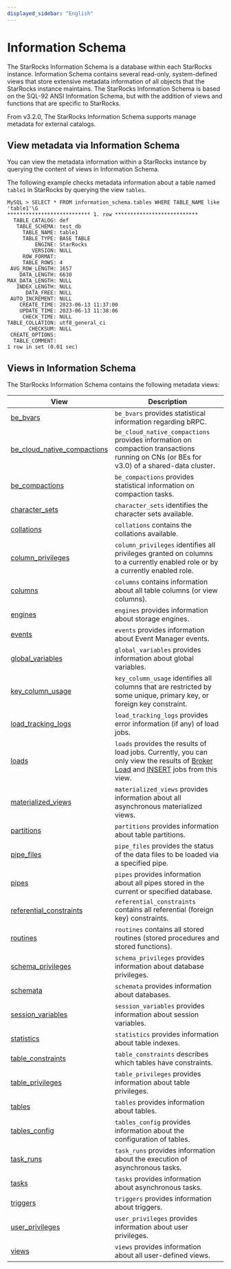 ```yaml
---
displayed_sidebar: "English"
---
```


# Information Schema

The StarRocks Information Schema is a database within each StarRocks instance. Information Schema contains several read-only, system-defined views that store extensive metadata information of all objects that the StarRocks instance maintains. The StarRocks Information Schema is based on the SQL-92 ANSI Information Schema, but with the addition of views and functions that are specific to StarRocks.

From v3.2.0, The StarRocks Information Schema supports manage metadata for external catalogs.

## View metadata via Information Schema

You can view the metadata information within a StarRocks instance by querying the content of views in Information Schema.

The following example checks metadata information about a table named `table1` in StarRocks by querying the view `tables`.

```Plain
MySQL > SELECT * FROM information_schema.tables WHERE TABLE_NAME like 'table1'\G
*************************** 1. row ***************************
  TABLE_CATALOG: def
   TABLE_SCHEMA: test_db
     TABLE_NAME: table1
     TABLE_TYPE: BASE TABLE
         ENGINE: StarRocks
        VERSION: NULL
     ROW_FORMAT: 
     TABLE_ROWS: 4
 AVG_ROW_LENGTH: 1657
    DATA_LENGTH: 6630
MAX_DATA_LENGTH: NULL
   INDEX_LENGTH: NULL
      DATA_FREE: NULL
 AUTO_INCREMENT: NULL
    CREATE_TIME: 2023-06-13 11:37:00
    UPDATE_TIME: 2023-06-13 11:38:06
     CHECK_TIME: NULL
TABLE_COLLATION: utf8_general_ci
       CHECKSUM: NULL
 CREATE_OPTIONS: 
  TABLE_COMMENT: 
1 row in set (0.01 sec)
```

## Views in Information Schema

The StarRocks Information Schema contains the following metadata views:

| **View**                                                    | **Description**                                              |
| ----------------------------------------------------------- | ------------------------------------------------------------ |
| [be_bvars](../information_schema/be_bvars.md)                                       | `be_bvars` provides statistical information regarding bRPC.  |
| [be_cloud_native_compactions](../information_schema/be_cloud_native_compactions.md) | `be_cloud_native_compactions` provides information on compaction transactions running on CNs (or BEs for v3.0) of a shared-data cluster. |
| [be_compactions](../information_schema/be_compactions.md)                           | `be_compactions` provides statistical information on compaction tasks. |
| [character_sets](../information_schema/character_sets.md)                           | `character_sets` identifies the character sets available.    |
| [collations](../information_schema/collations.md)                                   | `collations` contains the collations available.              |
| [column_privileges](../information_schema/column_privileges.md)                     | `column_privileges` identifies all privileges granted on columns to a currently enabled role or by a currently enabled role. |
| [columns](../information_schema/columns.md)                                         | `columns` contains information about all table columns (or view columns). |
| [engines](../information_schema/engines.md)                                         | `engines` provides information about storage engines.        |
| [events](../information_schema/events.md)                                           | `events` provides information about Event Manager events.    |
| [global_variables](../information_schema/global_variables.md)                       | `global_variables` provides information about global variables. |
| [key_column_usage](../information_schema/key_column_usage.md)                       | `key_column_usage` identifies all columns that are restricted by some unique, primary key, or foreign key constraint. |
| [load_tracking_logs](../information_schema/load_tracking_logs.md)                   | `load_tracking_logs` provides error information (if any) of load jobs. |
| [loads](../information_schema/loads.md)                                             | `loads` provides the results of load jobs. Currently, you can only view the results of [Broker Load](../../sql-reference/sql-statements/data-manipulation/BROKER_LOAD.md) and [INSERT](../../sql-reference/sql-statements/data-manipulation/INSERT.md) jobs from this view. |
| [materialized_views](../information_schema/materialized_views.md)                   | `materialized_views` provides information about all asynchronous materialized views. |
| [partitions](../information_schema/partitions.md)                                   | `partitions` provides information about table partitions.    |
| [pipe_files](../information_schema/pipe_files.md)                                   | `pipe_files` provides the status of the data files to be loaded via a specified pipe. |
| [pipes](../information_schema/pipes.md)                                             | `pipes` provides information about all pipes stored in the current or specified database. |
| [referential_constraints](../information_schema/referential_constraints.md)         | `referential_constraints` contains all referential (foreign key) constraints. |
| [routines](../information_schema/routines.md)                                       | `routines` contains all stored routines (stored procedures and stored functions). |
| [schema_privileges](../information_schema/schema_privileges.md)                     | `schema_privileges` provides information about database privileges. |
| [schemata](../information_schema/schemata.md)                                       | `schemata` provides information about databases.             |
| [session_variables](../information_schema/session_variables.md)                     | `session_variables` provides information about session variables. |
| [statistics](../information_schema/statistics.md)                                   | `statistics` provides information about table indexes.       |
| [table_constraints](../information_schema/table_constraints.md)                     | `table_constraints` describes which tables have constraints. |
| [table_privileges](../information_schema/table_privileges.md)                       | `table_privileges` provides information about table privileges. |
| [tables](../information_schema/tables.md)                                           | `tables` provides information about tables.                  |
| [tables_config](../information_schema/tables_config.md)                             | `tables_config` provides information about the configuration of tables. |
| [task_runs](../information_schema/task_runs.md)                                     | `task_runs` provides information about the execution of asynchronous tasks. |
| [tasks](../information_schema/tasks.md)                                             | `tasks` provides information about asynchronous tasks.       |
| [triggers](../information_schema/triggers.md)                                       | `triggers` provides information about triggers.              |
| [user_privileges](../information_schema/user_privileges.md)                         | `user_privileges` provides information about user privileges. |
| [views](../information_schema/views.md)                                             | `views` provides information about all user-defined views.   |

